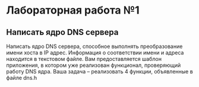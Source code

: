 # Лабораторная работа №1
## Написать ядро DNS сервера
Написать ядро DNS сервера, способное выполнять преобразование имени хоста в IP адрес. Информация о соответствии имени и адреса находится в текстовом файле.
Вам предоставляется шаблон приложения, в котором уже реализован функционал, проверяющий работу DNS ядра. Ваша задача – реализовать 4 функции, объявленные в файле dns.h
